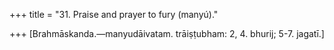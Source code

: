 +++
title = "31. Praise and prayer to fury (manyú)."

+++
[Brahmāskanda.—manyudāivatam. trāiṣṭubham: 2, 4. bhurij; 5-7. jagatī.]
